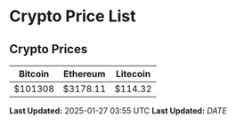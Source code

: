# Crypto Price List

## Crypto Prices
| Bitcoin | Ethereum | Litecoin |
| ------- | -------- | -------- |
| $101308 | $3178.11 | $114.32 |
**Last Updated:** 2025-01-27 03:55 UTC
**Last Updated:** $DATE$
